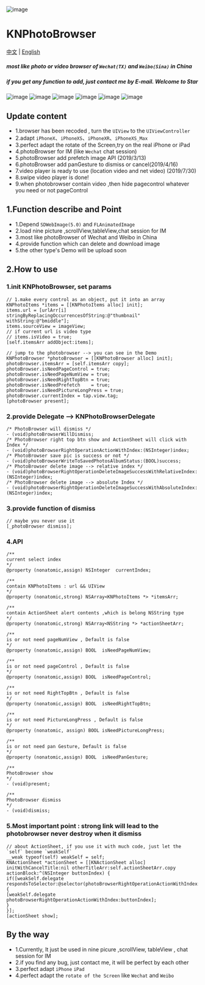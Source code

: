 ![image](https://raw.githubusercontent.com/LuKane/KNImageResource/master/PhotoBrower/KNPhotoBrower.png)
# KNPhotoBrowser
[中文](https://github.com/LuKane/KNPhotoBrowser/blob/master/README_Chinese.md) | [English](https://github.com/LuKane/KNPhotoBrowser/blob/master/README.md)

##### most like photo or video browser of `Wechat(TX)` and `Weibo(Sina)` in China
##### if you get any function to add, just contact me by E-mail. Welcome to Star 


![image](https://github.com/LuKane/KNImageResource/blob/master/PhotoBrower/PhotoBrower.gif?raw=true)
![image](https://github.com/LuKane/KNImageResource/blob/master/PhotoBrower/collectionView.gif?raw=true)
![image](https://github.com/LuKane/KNImageResource/blob/master/PhotoBrower/scrollView.gif?raw=true)
![image](https://github.com/LuKane/KNImageResource/blob/master/PhotoBrower/tableView.gif?raw=true)
![image](https://github.com/LuKane/KNImageResource/blob/master/PhotoBrower/photoBrowser-IMVideo.gif?raw=true)
![image](https://github.com/LuKane/KNImageResource/blob/master/PhotoBrower/PhotoBrower_Pan.gif?raw=true)


## Update content
* 1.browser has been recoded , turn the `UIView` to the `UIViewController`
* 2.adapt `iPhoneX`、`iPhoneXS`、`iPhoneXR`、`iPhoneXS_Max`
* 3.perfect adapt the rotate of the Screen,try on the real iPhone or iPad
* 4.photoBrowser for IM (like `Wechat` chat session)
* 5.photoBrowser add prefetch image API (2019/3/13)
* 6.photoBrowser add panGesture to dismiss or cancel(2019/4/16)
* 7.video player is ready to use (location video and net video) (2019/7/30)
* 8.swipe  video player is done!  
* 9.when photobrowser contain video ,then hide pagecontrol whatever you need or not pageControl


## 1.Function describe and Point
* 1.Depend `SDWebImage(5.0)` and `FLAnimatedImage`
* 2.load nine picture ,scrollView,tableView,chat session for IM 
* 3.most like photoBrowser of Wechat and Weibo in China
* 4.provide function which can delete and download image
* 5.the other type's Demo will be upload soon


## 2.How to use

### 1.init KNPhotoBrowser, set params
```
// 1.make every control as an object, put it into an array
KNPhotoItems *items = [[KNPhotoItems alloc] init];
items.url = [urlArr[i] stringByReplacingOccurrencesOfString:@"thumbnail" withString:@"bmiddle"];
items.sourceView = imageView;
// if current url is video type
// items.isVideo = true;
[self.itemsArr addObject:items];
```

```
// jump to the photobrowser --> you can see in the Demo 
KNPhotoBrowser *photoBrowser = [[KNPhotoBrowser alloc] init];
photoBrowser.itemsArr = [self.itemsArr copy];
photoBrowser.isNeedPageControl = true;
photoBrowser.isNeedPageNumView = true;
photoBrowser.isNeedRightTopBtn = true;
photoBrowser.isNeedPrefetch    = true;
photoBrowser.isNeedPictureLongPress = true;
photoBrowser.currentIndex = tap.view.tag;
[photoBrowser present];
```

### 2.provide Delegate --> KNPhotoBrowserDelegate
```
/* PhotoBrowser will dismiss */
- (void)photoBrowserWillDismiss;
/* PhotoBrowser right top btn show and ActionSheet will click with Index */
- (void)photoBrowserRightOperationActionWithIndex:(NSInteger)index;
/* PhotoBrowser save pic is success or not */
- (void)photoBrowserWriteToSavedPhotosAlbumStatus:(BOOL)success;
/* PhotoBrowser delete image --> relative index */
- (void)photoBrowserRightOperationDeleteImageSuccessWithRelativeIndex:(NSInteger)index;
/* PhotoBrowser delete image --> absolute Index */
- (void)photoBrowserRightOperationDeleteImageSuccessWithAbsoluteIndex:(NSInteger)index;
```

### 3.provide function of dismiss
```
// maybe you never use it
[_photoBrowser dismiss];
```

### 4.API
```
/**
current select index
*/
@property (nonatomic,assign) NSInteger  currentIndex;

/**
contain KNPhotoItems : url && UIView
*/
@property (nonatomic,strong) NSArray<KNPhotoItems *> *itemsArr;

/**
contain ActionSheet alert contents ,which is belong NSString type
*/
@property (nonatomic,strong) NSArray<NSString *> *actionSheetArr;

/**
is or not need pageNumView , Default is false
*/
@property (nonatomic,assign) BOOL  isNeedPageNumView;

/**
is or not need pageControl , Default is false
*/
@property (nonatomic,assign) BOOL  isNeedPageControl;

/**
is or not need RightTopBtn , Default is false
*/
@property (nonatomic,assign) BOOL  isNeedRightTopBtn;

/**
is or not need PictureLongPress , Default is false
*/
@property (nonatomic, assign) BOOL isNeedPictureLongPress;

/**
is or not need pan Gesture, Default is false
*/
@property (nonatomic,assign) BOOL  isNeedPanGesture;

/**
PhotoBrowser show
*/
- (void)present;

/**
PhotoBrowser dismiss
*/
- (void)dismiss;
```

### 5.Most important point : strong link will lead to the photobrowser never destroy when it dismiss
```
// about ActionSheet, if you use it with much code, just let the `self` become `weakSelf` 
__weak typeof(self) weakSelf = self;
KNActionSheet *actionSheet = [[KNActionSheet alloc] initWithCancelTitle:nil otherTitleArr:self.actionSheetArr.copy actionBlock:^(NSInteger buttonIndex) {
if([weakSelf.delegate respondsToSelector:@selector(photoBrowserRightOperationActionWithIndex:)]){
[weakSelf.delegate photoBrowserRightOperationActionWithIndex:buttonIndex];
}
}];
[actionSheet show];

```

## By the way
* 1.Currently, It just be used in nine picure ,scrollView, tableView , chat session for IM 
* 2.if you find any bug, just contact me, it will be perfect by each other
* 3.perfect adapt `iPhone` `iPad`
* 4.perfect adapt the `rotate of the Screen` like `Wechat` and `Weibo`
